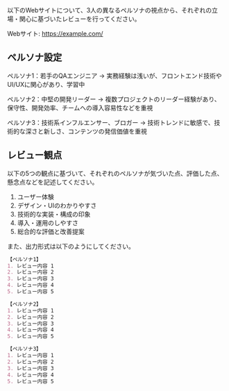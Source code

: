 以下のWebサイトについて、3人の異なるペルソナの視点から、それぞれの立場・関心に基づいたレビューを行ってください。

Webサイト:
https://example.com/

## ペルソナ設定

ペルソナ1：若手のQAエンジニア
→ 実務経験は浅いが、フロントエンド技術やUI/UXに関心があり、学習中

ペルソナ2：中堅の開発リーダー
→ 複数プロジェクトのリーダー経験があり、保守性、開発効率、チームへの導入容易性などを重視

ペルソナ3：技術系インフルエンサー、ブロガー
→ 技術トレンドに敏感で、技術的な深さと新しさ、コンテンツの発信価値を重視

## レビュー観点

以下の5つの観点に基づいて、それぞれのペルソナが気づいた点、評価した点、懸念点などを記述してください。

1. ユーザー体験
2. デザイン・UIのわかりやすさ
3. 技術的な実装・構成の印象
4. 導入・運用のしやすさ
5. 総合的な評価と改善提案

また、出力形式は以下のようにしてください。

```markdown
【ペルソナ1】
1. レビュー内容 1
2. レビュー内容 2
3. レビュー内容 3
4. レビュー内容 4
5. レビュー内容 5

【ペルソナ2】
1. レビュー内容 1
2. レビュー内容 2
3. レビュー内容 3
4. レビュー内容 4
5. レビュー内容 5

【ペルソナ3】
1. レビュー内容 1
2. レビュー内容 2
3. レビュー内容 3
4. レビュー内容 4
5. レビュー内容 5
```
